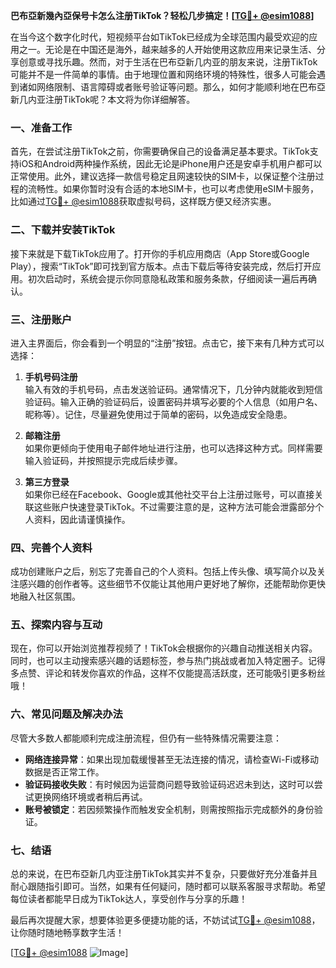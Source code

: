 **巴布亞新幾內亞保号卡怎么注册TikTok？轻松几步搞定！[[TG💪+ @esim1088](https://t.me/s/esim1088)]**

在当今这个数字化时代，短视频平台如TikTok已经成为全球范围内最受欢迎的应用之一。无论是在中国还是海外，越来越多的人开始使用这款应用来记录生活、分享创意或寻找乐趣。然而，对于生活在巴布亞新几内亚的朋友来说，注册TikTok可能并不是一件简单的事情。由于地理位置和网络环境的特殊性，很多人可能会遇到诸如网络限制、语言障碍或者账号验证等问题。那么，如何才能顺利地在巴布亞新几内亚注册TikTok呢？本文将为你详细解答。

### 一、准备工作

首先，在尝试注册TikTok之前，你需要确保自己的设备满足基本要求。TikTok支持iOS和Android两种操作系统，因此无论是iPhone用户还是安卓手机用户都可以正常使用。此外，建议选择一款信号稳定且网速较快的SIM卡，以保证整个注册过程的流畅性。如果你暂时没有合适的本地SIM卡，也可以考虑使用eSIM卡服务，比如通过[TG💪+ @esim1088](https://t.me/s/esim1088)获取虚拟号码，这样既方便又经济实惠。

### 二、下载并安装TikTok

接下来就是下载TikTok应用了。打开你的手机应用商店（App Store或Google Play），搜索“TikTok”即可找到官方版本。点击下载后等待安装完成，然后打开应用。初次启动时，系统会提示你同意隐私政策和服务条款，仔细阅读一遍后再确认。

### 三、注册账户

进入主界面后，你会看到一个明显的“注册”按钮。点击它，接下来有几种方式可以选择：

1. **手机号码注册**  
   输入有效的手机号码，点击发送验证码。通常情况下，几分钟内就能收到短信验证码。输入正确的验证码后，设置密码并填写必要的个人信息（如用户名、昵称等）。记住，尽量避免使用过于简单的密码，以免造成安全隐患。

2. **邮箱注册**  
   如果你更倾向于使用电子邮件地址进行注册，也可以选择这种方式。同样需要输入验证码，并按照提示完成后续步骤。

3. **第三方登录**  
   如果你已经在Facebook、Google或其他社交平台上注册过账号，可以直接关联这些账户快速登录TikTok。不过需要注意的是，这种方法可能会泄露部分个人资料，因此请谨慎操作。

### 四、完善个人资料

成功创建账户之后，别忘了完善自己的个人资料。包括上传头像、填写简介以及关注感兴趣的创作者等。这些细节不仅能让其他用户更好地了解你，还能帮助你更快地融入社区氛围。

### 五、探索内容与互动

现在，你可以开始浏览推荐视频了！TikTok会根据你的兴趣自动推送相关内容。同时，也可以主动搜索感兴趣的话题标签，参与热门挑战或者加入特定圈子。记得多点赞、评论和转发你喜欢的作品，这样不仅能提高活跃度，还可能吸引更多粉丝哦！

### 六、常见问题及解决办法

尽管大多数人都能顺利完成注册流程，但仍有一些特殊情况需要注意：

- **网络连接异常**：如果出现加载缓慢甚至无法连接的情况，请检查Wi-Fi或移动数据是否正常工作。
- **验证码接收失败**：有时候因为运营商问题导致验证码迟迟未到达，这时可以尝试更换网络环境或者稍后再试。
- **账号被锁定**：若因频繁操作而触发安全机制，则需按照指示完成额外的身份验证。

### 七、结语

总的来说，在巴布亞新几内亚注册TikTok其实并不复杂，只要做好充分准备并且耐心跟随指引即可。当然，如果有任何疑问，随时都可以联系客服寻求帮助。希望每位读者都能早日成为TikTok达人，享受创作与分享的乐趣！

最后再次提醒大家，想要体验更多便捷功能的话，不妨试试[TG💪+ @esim1088](https://t.me/s/esim1088)，让你随时随地畅享数字生活！

[[TG💪+ @esim1088](https://t.me/s/esim1088) ![Image](https://i.postimg.cc/4NQfJmqS/Snipaste-2025-05-13-00-14-12.png)]